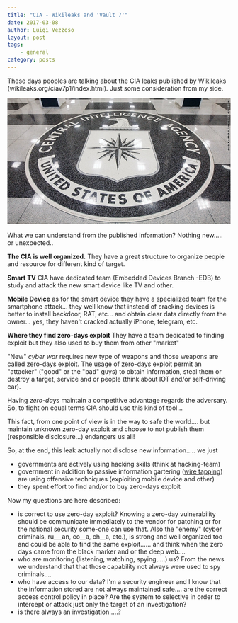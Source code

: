 ```yaml
---
title: "CIA - Wikileaks and 'Vault 7'"
date: 2017-03-08
author: Luigi Vezzoso
layout: post
tags: 
    - general
category: posts
---
```


These days peoples are talking about the CIA leaks published by Wikileaks (wikileaks.org/ciav7p1/index.html). Just some consideration from my side.

![cia](assets/postimages/cia.jpg)

What we can understand from the published information? Nothing new..... or unexpected..


**The CIA is well organized.**
They have a great structure to organize people and resource for different kind of target.
	


**Smart TV**
CIA have dedicated team (Embedded Devices Branch -EDB) to study and attack the new smart device like TV and other.

**Mobile Device**
as for the smart device they have a specialized team for the smartphone attack... they well know that instead of cracking devices is better to install backdoor, RAT, etc... and obtain clear data directly from the owner... yes, they haven't cracked actually iPhone, telegram, etc.

**Where they find zero-days exploit**
They have a team dedicated to finding exploit but they also used to buy them from other "market"

"New" *cyber war* requires new type of weapons and those weapons are called zero-days exploit. The usage of zero-days exploit permit an "attacker" ("good" or the "bad" guys) to obtain information, steal them or destroy a target, service and or people (think about IOT and/or self-driving car).

Having *zero-days* maintain a competitive advantage regards  the adversary.  So, to fight  on equal terms CIA should use this kind of tool...

This fact, from one point of view is in the way to  safe the world.... but maintain unknown zero-day exploit and choose to not publish them (responsible disclosure...) endangers us all!

So, at the end, this leak actually not disclose new information..... we just 

- governments are actively using  hacking skills (think at hacking-team)
- government in addition to passive information gartering ([wire tapping](http://securityaffairs.co/wordpress/9720/cyber-crime/antisecit-analysis-of-anonymous-italian-job.html)) are using offensive  techniques (exploiting mobile device and other)
- they spent effort to find and/or to buy zero-days exploit


Now my questions are here described:

- is correct to use zero-day exploit? Knowing a zero-day vulnerability should be communicate immediately to the vendor for patching or for the national security some-one can use that. Also the "enemy" (cyber criminals, ru___an, co__a, ch__a, etc.), is strong and well organized too and could be able to find the same exploit...... and think when the zero days came from the black marker and or the deep web....
- who are monitoring (listening, watching, spying,....) us? From the news we understand that that those capability not always were used to spy criminals....
- who have access to our data? I'm a security engineer and I know that the information stored are not always maintained safe.... are the correct access control policy in place? Are the system to selective in order to intercept or attack just only the target of an investigation?
- is there always an investigation.....?


